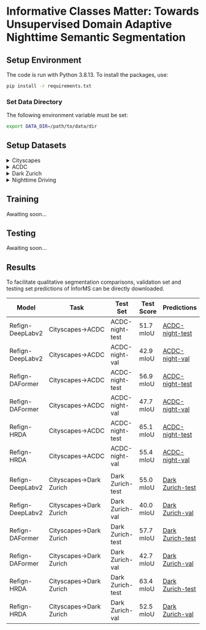 # Informative Classes Matter: Towards Unsupervised Domain Adaptive Nighttime Semantic Segmentation

## Setup Environment
The code is run with Python 3.8.13. To install the packages, use:
```bash
pip install -r requirements.txt
```
### Set Data Directory

The following environment variable must be set:
```bash
export DATA_DIR=/path/to/data/dir
```

## Setup Datasets
<details>
  <summary>Cityscapes</summary>
  
  Please, download leftImg8bit_trainvaltest.zip and gt_trainvaltest.zip from [here](https://www.cityscapes-dataset.com/downloads/) and extract them to `$DATA_DIR/Cityscapes`.

  ```
  $DATA_DIR
  ├── Cityscapes
  │   ├── leftImg8bit
  │   │   ├── train
  │   │   ├── val
  │   ├── gtFine
  │   │   ├── train
  │   │   ├── val
  ├── ...
  ```
</details>

<details>
  <summary>ACDC</summary>
  
  Please, download rgb_anon_trainvaltest.zip and gt_trainval.zip from [here](https://acdc.vision.ee.ethz.ch/download) and extract them to `$DATA_DIR/ACDC`.

  ```
  $DATA_DIR
  ├── ACDC
  │   ├── rgb_anon_trainvaltest
  │   │   ├── rgb_anon
  │   │   │   ├── fog
  │   │   │   ├── night
  │   │   │   ├── rain
  │   │   │   ├── snow
  │   ├── gt_trainval
  │   │   ├── gt
  │   │   │   ├── fog
  │   │   │   ├── night
  │   │   │   ├── rain
  │   │   │   ├── snow
  ├── ...
  ```
</details>

<details>
  <summary>Dark Zurich</summary>
  
  Please, download the Dark_Zurich_train_anon.zip, Dark_Zurich_val_anon.zip, and Dark_Zurich_test_anon_withoutGt.zip from [here](https://www.trace.ethz.ch/publications/2019/GCMA_UIoU/) and extract them to `$DATA_DIR/DarkZurich`.

  ```
  $DATA_DIR
  ├── DarkZurich
  │   ├── rgb_anon
  │   │   ├── train
  │   │   ├── val
  │   │   ├── val_ref
  │   │   ├── test
  │   │   ├── test_ref
  │   ├── gt
  │   │   ├── val
  ├── ...
  ```
</details>

<details>
  <summary>Nighttime Driving</summary>
  
  Please, download the NighttimeDrivingTest.zip from [here](http://data.vision.ee.ethz.ch/daid/NighttimeDriving/NighttimeDrivingTest.zip) and extract it to `$DATA_DIR/NighttimeDrivingTest`.


  ```
  $DATA_DIR
  ├── NighttimeDrivingTest
  │   ├── leftImg8bit
  │   │   ├── test
  │   ├── gtCoarse_daytime_trainvaltest
  │   │   ├── test
  ├── ...
  ```
</details>

## Training
Awaiting soon...

## Testing
Awaiting soon...

## Results
To facilitate qualitative segmentation comparisons, validation set and testing set predictions of InforMS can be directly downloaded.

| Model         | Task           | Test Set       | Test Score    | Predictions  |
|---------------|----------------|-----------------|-----------------|------------|
| Refign-DeepLabv2 | Cityscapes→ACDC | ACDC-night-test | 51.7 mIoU | [ACDC-night-test]() 
| Refign-DeepLabv2 | Cityscapes→ACDC | ACDC-night-val | 42.9 mIoU | [ACDC-night-val]() 
| Refign-DAFormer | Cityscapes→ACDC | ACDC-night-test | 56.9 mIoU |  [ACDC-night-test]() 
| Refign-DAFormer | Cityscapes→ACDC | ACDC-night-val | 47.7 mIoU |  [ACDC-night-val]() 
| Refign-HRDA     | Cityscapes→ACDC | ACDC-night-test | 65.1 mIoU |  [ACDC-night-test]()
| Refign-HRDA     | Cityscapes→ACDC | ACDC-night-val | 55.4 mIoU | [ACDC-night-val]()
|||||||
| Refign-DeepLabv2 | Cityscapes→Dark Zurich | Dark Zurich-test | 55.0 mIoU |  [Dark Zurich-test]() 
| Refign-DeepLabv2 | Cityscapes→Dark Zurich | Dark Zurich-val | 40.0 mIoU |  [Dark Zurich-val]() 
| Refign-DAFormer | Cityscapes→Dark Zurich | Dark Zurich-test | 57.7 mIoU |  [Dark Zurich-test]() 
| Refign-DAFormer | Cityscapes→Dark Zurich | Dark Zurich-val | 42.7 mIoU |  [Dark Zurich-val]() 
| Refign-HRDA     | Cityscapes→Dark Zurich | Dark Zurich-test | 63.4 mIoU |   [Dark Zurich-test]()
| Refign-HRDA     | Cityscapes→Dark Zurich | Dark Zurich-val | 52.5 mIoU |  [Dark Zurich-val]()

